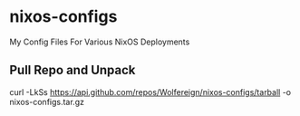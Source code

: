# nixos-configs

My Config Files For Various NixOS Deployments

## Pull Repo and Unpack

curl -LkSs https://api.github.com/repos/Wolfereign/nixos-configs/tarball -o nixos-configs.tar.gz